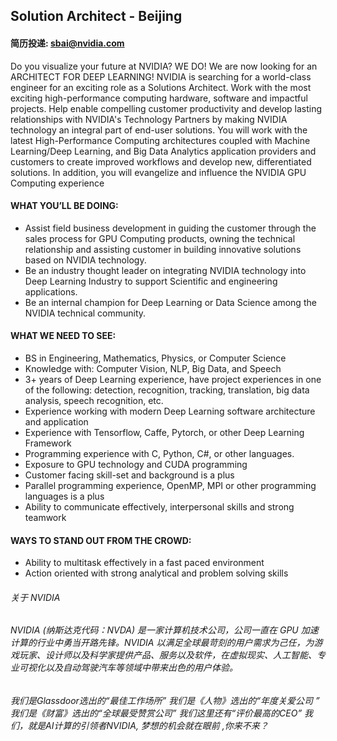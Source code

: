 ## Solution Architect - Beijing

#### 简历投递: sbai@nvidia.com

Do you visualize your future at NVIDIA? WE DO! 
We are now looking for an ARCHITECT FOR DEEP LEARNING!
NVIDIA is searching for a world-class engineer for an exciting role as a Solutions Architect. Work with the most exciting high-performance computing hardware, software and impactful projects. Help enable compelling customer productivity and develop lasting relationships with NVIDIA's Technology Partners by making NVIDIA technology an integral part of end-user solutions.
You will work with the latest High-Performance Computing architectures coupled with Machine Learning/Deep Learning, and Big Data Analytics application providers and customers to create improved workflows and develop new, differentiated solutions. In addition, you will evangelize and influence the NVIDIA GPU Computing experience

#### WHAT YOU’LL BE DOING:

- Assist field business development in guiding the customer through the sales process for GPU Computing products, owning the technical relationship and assisting customer in building innovative solutions based on NVIDIA technology.
- Be an industry thought leader on integrating NVIDIA technology into Deep Learning Industry to support Scientific and engineering applications.
- Be an internal champion for Deep Learning or Data Science among the NVIDIA technical community.


#### WHAT WE NEED TO SEE:

- BS in Engineering, Mathematics, Physics, or Computer Science
- Knowledge with: Computer Vision, NLP, Big Data, and Speech
- 3+ years of Deep Learning experience, have project experiences in one of the following: detection, recognition, tracking, translation, big data analysis, speech recognition, etc.
- Experience working with modern Deep Learning software architecture and application
- Experience with Tensorflow, Caffe, Pytorch, or other Deep Learning Framework
- Programming experience with C, Python, C#, or other languages.
- Exposure to GPU technology and CUDA programming
- Customer facing skill-set and background is a plus
- Parallel programming experience, OpenMP, MPI or other programming languages is a plus
- Ability to communicate effectively, interpersonal skills and strong teamwork

#### WAYS TO STAND OUT FROM THE CROWD:

- Ability to multitask effectively in a fast paced environment
- Action oriented with strong analytical and problem solving skills

###### 关于 NVIDIA
###### NVIDIA (纳斯达克代码：NVDA) 是一家计算机技术公司，公司一直在 GPU 加速计算的行业中勇当开路先锋。NVIDIA 以满足全球最苛刻的用户需求为己任，为游戏玩家、设计师以及科学家提供产品、服务以及软件，在虚拟现实、人工智能、专业可视化以及自动驾驶汽车等领域中带来出色的用户体验。

###### 我们是Glassdoor选出的“最佳工作场所” 我们是《人物》选出的“年度关爱公司 ” 我们是《财富》选出的“全球最受赞赏公司”  我们这里还有“评价最高的CEO”  我们，就是AI计算的引领者NVIDIA, 梦想的机会就在眼前 ,你来不来？

